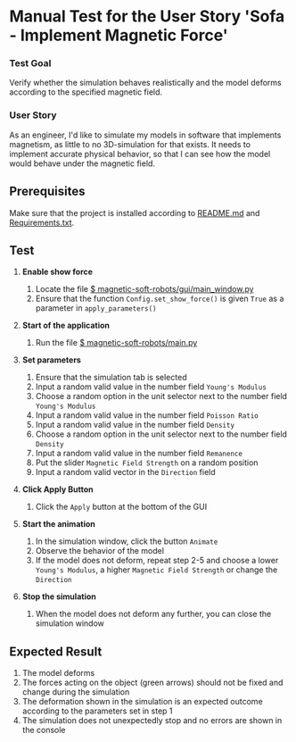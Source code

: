 # Manual Test for the User Story 'Sofa - Implement Magnetic Force'

### Test Goal
Verify whether the simulation behaves realistically and the model deforms according to the specified magnetic field.

### User Story
As an engineer, I'd like to simulate my models in software that implements magnetism, as little to no 3D-simulation for that exists. It needs to implement accurate physical behavior, so that I can see how the model would behave under the magnetic field.

## Prerequisites
Make sure that the project is installed according to [README.md]() and [Requirements.txt]().

## Test
1. **Enable show force**
    1. Locate the file [$ magnetic-soft-robots/gui/main_window.py](../../gui/main_window.py)
    2. Ensure that the function `Config.set_show_force()` is given `True` as a parameter in `apply_parameters()`

2. **Start of the application**
    1. Run the file [$ magnetic-soft-robots/main.py](../../main.py)

3. **Set parameters**
    1. Ensure that the simulation tab is selected
    2. Input a random valid value in the number field `Young's Modulus`
    3. Choose a random option in the unit selector next to the number field `Young's Modulus`
    4. Input a random valid value in the number field `Poisson Ratio`
    5. Input a random valid value in the number field `Density`
    6. Choose a random option in the unit selector next to the number field `Density`
    7. Input a random valid value in the number field `Remanence`
    8. Put the slider `Magnetic Field Strength` on a random position
    9. Input a random valid vector in the `Direction` field 

4. **Click Apply Button**
    1. Click the `Apply` button at the bottom of the GUI

5. **Start the animation**
    1. In the simulation window, click the button `Animate`
    2. Observe the behavior of the model
    3. If the model does not deform, repeat step 2-5 and choose a lower `Young's Modulus`, a higher `Magnetic Field Strength` or change the `Direction`

6. **Stop the simulation**
    1. When the model does not deform any further, you can close the simulation window

## Expected Result

1. The model deforms
2. The forces acting on the object (green arrows) should not be fixed and change during the simulation
3. The deformation shown in the simulation is an expected outcome according to the parameters set in step 1
4. The simulation does not unexpectedly stop and no errors are shown in the console
